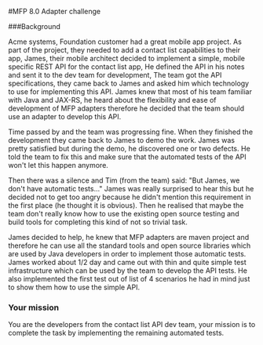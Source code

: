 #MFP 8.0 Adapter challenge

###Background

Acme systems, Foundation customer had a great mobile app project. As part of the project, they needed to add
a contact list capabilities to their app, James, their mobile architect decided to implement a simple, mobile specific REST API
for the contact list app, He defined the API in his notes and sent it to the dev team for development, The team got the API specifications,
they came back to James and asked him which technology to use for implementing this API. James knew that most of his team familiar with
Java and JAX-RS, he heard about the flexibility and ease of development of MFP adapters therefore he decided that the team should use
an adapter to develop this API.

Time passed by and the team was progressing fine. When they finished the development they came back to James to demo the work.
James was pretty satisfied but during the demo, he discovered one or two defects. He told the team to fix this and make sure
that the automated tests of the API won't let this happen anymore.

Then there was a silence and Tim (from the team) said: "But James, we don't have automatic tests..."
James was really surprised to hear this but he decided not to get too angry because he didn't mention this requirement in the
first place (he thought it is obvious). Then he realised that maybe the team don't really know how to use the existing open
source testing and build tools for completing this kind of not so trivial task.

James decided to help, he knew that MFP adapters are maven project and therefore he can use all the standard tools and open source
libraries which are used by Java developers in order to implement those automatic tests. James worked about 1/2 day and came out with
thin and quite simple test infrastructure which can be used by the team to develop the API tests. He also implemented the first test out
of list of 4 scenarios he had in mind just to show them how to use the simple API.

### Your mission
You are the developers from the contact list API dev team, your mission is to complete the task by implementing the remaining automated
tests. 